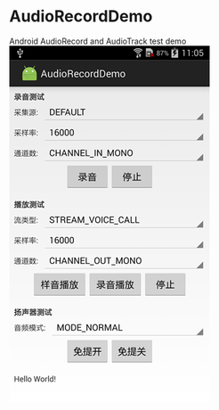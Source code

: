 # AudioRecordDemo
Android AudioRecord and AudioTrack test demo    
![](https://github.com/vintonliu/AudioRecordDemo/blob/master/app/src/main/assets/device-2017-11-20-094604.png)
